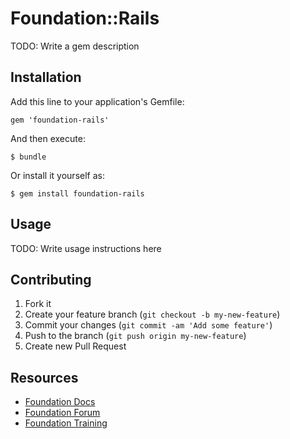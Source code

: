 # Foundation::Rails

TODO: Write a gem description

## Installation

Add this line to your application's Gemfile:

    gem 'foundation-rails'

And then execute:

    $ bundle

Or install it yourself as:

    $ gem install foundation-rails

## Usage

TODO: Write usage instructions here

## Contributing

1. Fork it
2. Create your feature branch (`git checkout -b my-new-feature`)
3. Commit your changes (`git commit -am 'Add some feature'`)
4. Push to the branch (`git push origin my-new-feature`)
5. Create new Pull Request

## Resources

* [Foundation Docs](http://foundation.zurb.com/docs/)
* [Foundation Forum](http://foundation.zurb.com/forum)
* [Foundation Training](http://foundation.zurb.com/learn/training.html)
